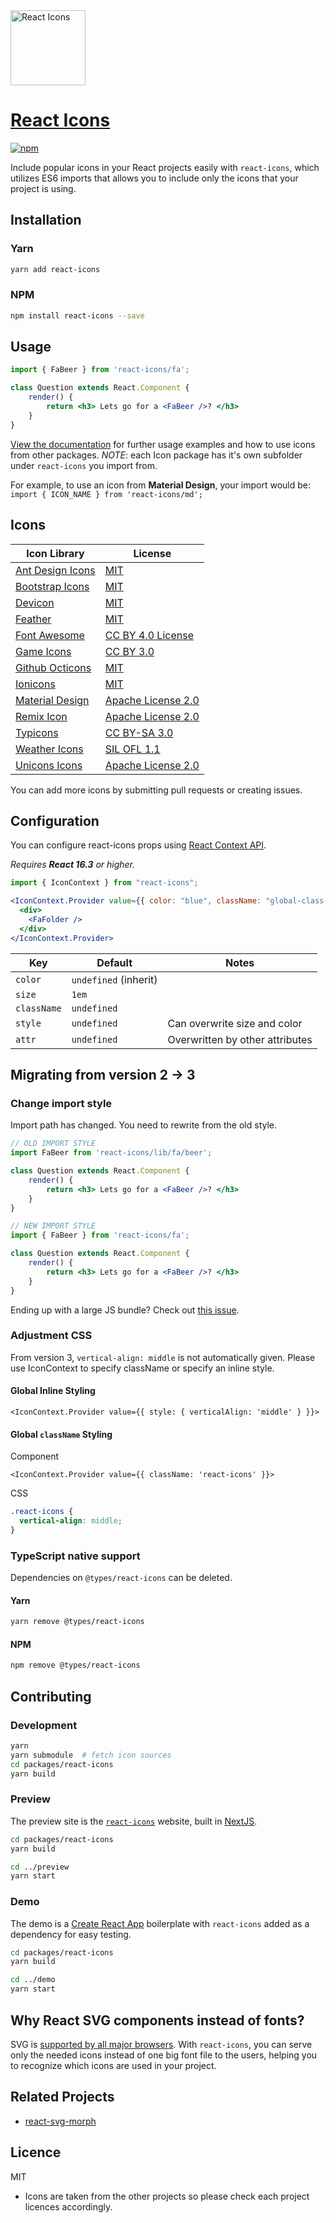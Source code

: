 <img src="https://rawgit.com/gorangajic/react-icons/master/react-icons.svg" width="120" alt="React Icons">

# [React Icons](https://react-icons.netlify.com)

[![npm][npm-image]][npm-url]

[npm-image]: https://img.shields.io/npm/v/react-icons.svg?style=flat-square
[npm-url]: https://www.npmjs.com/package/react-icons

Include popular icons in your React projects easily with `react-icons`, which utilizes ES6 imports that allows you to include only the icons that your project is using.

## Installation

### Yarn
```bash
yarn add react-icons
```

### NPM
```bash
npm install react-icons --save
```

## Usage

```jsx
import { FaBeer } from 'react-icons/fa';

class Question extends React.Component {
    render() {
        return <h3> Lets go for a <FaBeer />? </h3>
    }
}
```

[View the documentation](https://react-icons.netlify.com) for further usage examples and how to use icons from other packages. *NOTE*: each Icon package has it's own subfolder under `react-icons` you import from.

For example, to use an icon from **Material Design**, your import would be: `import { ICON_NAME } from 'react-icons/md';`

## Icons

| Icon Library                                                  | License                                                                                   |
| ------------------------------------------------------------- | ----------------------------------------------------------------------------------------- |
| [Ant Design Icons](https://ant.design/components/icon/)       | [MIT](https://github.com/ant-design/ant-design-icons/blob/master/LICENSE)                 |
| [Bootstrap Icons](https://icons.getbootstrap.com/)            | [MIT](https://github.com/twbs/icons/blob/master/LICENSE.md)                               |
| [Devicon](https://konpa.github.io/devicon/)                   | [MIT](https://github.com/konpa/devicon/blob/master/LICENSE)                               |
| [Feather](https://feathericons.com/)                          | [MIT](https://github.com/feathericons/feather/blob/master/LICENSE)                        |
| [Font Awesome](https://fontawesome.com/)                      | [CC BY 4.0 License](https://github.com/FortAwesome/Font-Awesome/blob/master/LICENSE.txt)  |
| [Game Icons](https://game-icons.net/)                         | [CC BY 3.0](https://github.com/game-icons/icons/blob/master/license.txt)                  |
| [Github Octicons](https://octicons.github.com/)               | [MIT](https://github.com/primer/octicons/blob/master/LICENSE)                             |
| [Ionicons](https://ionicons.com/)                             | [MIT](https://github.com/ionic-team/ionicons/blob/master/LICENSE)                         |
| [Material Design](https://material.io/resources/icons/)       | [Apache License 2.0](https://github.com/google/material-design-icons/blob/master/LICENSE) |
| [Remix Icon](https://remixicon.com/)                          | [Apache License 2.0](https://github.com/Remix-Design/RemixIcon/blob/master/License)       |
| [Typicons](http://s-ings.com/typicons/)                       | [CC BY-SA 3.0](https://creativecommons.org/licenses/by-sa/3.0/)                           |
| [Weather Icons](https://erikflowers.github.io/weather-icons/) | [SIL OFL 1.1](http://scripts.sil.org/OFL)                                                 |
| [Unicons Icons](https://github.com/Iconscout/unicons)         | [Apache License 2.0](https://github.com/Iconscout/unicons/blob/master/LICENSE)            |

You can add more icons by submitting pull requests or creating issues.

## Configuration

You can configure react-icons props using [React Context API](https://reactjs.org/docs/context.html).

_Requires **React 16.3** or higher._

```jsx
import { IconContext } from "react-icons";

<IconContext.Provider value={{ color: "blue", className: "global-class-name" }}>
  <div>
    <FaFolder />
  </div>
</IconContext.Provider>
```

| Key         | Default               | Notes                           |
| ----------- | --------------------- | ------------------------------- |
| `color`     | `undefined` (inherit) |                                 |
| `size`      | `1em`                 |                                 |
| `className` | `undefined`           |                                 |
| `style`     | `undefined`           | Can overwrite size and color    |
| `attr`      | `undefined`           | Overwritten by other attributes |

## Migrating from version 2 -> 3

### Change import style

Import path has changed. You need to rewrite from the old style.

```jsx
// OLD IMPORT STYLE
import FaBeer from 'react-icons/lib/fa/beer';

class Question extends React.Component {
    render() {
        return <h3> Lets go for a <FaBeer />? </h3>
    }
}
```

```jsx
// NEW IMPORT STYLE
import { FaBeer } from 'react-icons/fa';

class Question extends React.Component {
    render() {
        return <h3> Lets go for a <FaBeer />? </h3>
    }
}
```

Ending up with a large JS bundle? Check out [this issue](https://github.com/react-icons/react-icons/issues/154).

### Adjustment CSS

From version 3, `vertical-align: middle` is not automatically given. Please use IconContext to specify className or specify an inline style.

#### Global Inline Styling

```tsx
<IconContext.Provider value={{ style: { verticalAlign: 'middle' } }}>
```

#### Global `className` Styling

Component

```tsx
<IconContext.Provider value={{ className: 'react-icons' }}>
```

CSS

```css
.react-icons {
  vertical-align: middle;
}
```

### TypeScript native support

Dependencies on `@types/react-icons` can be deleted.

#### Yarn
```bash
yarn remove @types/react-icons
```

#### NPM
```bash
npm remove @types/react-icons
```

## Contributing

### Development

```bash
yarn
yarn submodule  # fetch icon sources
cd packages/react-icons
yarn build
```

### Preview
The preview site is the [`react-icons`](https://react-icons.netlify.com/) website, built in [NextJS](https://nextjs.org/).

```bash
cd packages/react-icons
yarn build

cd ../preview
yarn start
```

### Demo
The demo is a [Create React App](https://create-react-app.dev/) boilerplate with `react-icons` added as a dependency for easy testing.

```bash
cd packages/react-icons
yarn build

cd ../demo
yarn start
```

## Why React SVG components instead of fonts?

SVG is [supported by all major browsers](http://caniuse.com/#search=svg). With `react-icons`, you can serve only the needed icons instead of one big font file to the users, helping you to recognize which icons are used in your project.

## Related Projects

- [react-svg-morph](https://github.com/gorangajic/react-svg-morph/)

## Licence

MIT

- Icons are taken from the other projects so please check each project licences accordingly.
